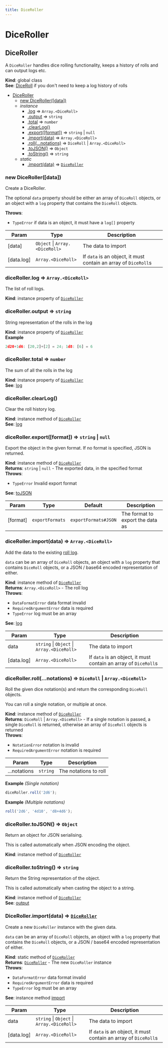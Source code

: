 ```yaml
---
title: DiceRoller
---
```


# DiceRoller

<a name="DiceRoller"></a>

## DiceRoller
A `DiceRoller` handles dice rolling functionality, keeps a history of rolls and can output logs
etc.

**Kind**: global class  
**See**: [DiceRoll](DiceRoll) if you don't need to keep a log history of rolls  

* [DiceRoller](#DiceRoller)
    * [new DiceRoller([data])](#new_DiceRoller_new)
    * _instance_
        * [.log](#DiceRoller+log) ⇒ <code>Array.&lt;DiceRoll&gt;</code>
        * [.output](#DiceRoller+output) ⇒ <code>string</code>
        * [.total](#DiceRoller+total) ⇒ <code>number</code>
        * [.clearLog()](#DiceRoller+clearLog)
        * [.export([format])](#DiceRoller+export) ⇒ <code>string</code> \| <code>null</code>
        * [.import(data)](#DiceRoller+import) ⇒ <code>Array.&lt;DiceRoll&gt;</code>
        * [.roll(...notations)](#DiceRoller+roll) ⇒ <code>DiceRoll</code> \| <code>Array.&lt;DiceRoll&gt;</code>
        * [.toJSON()](#DiceRoller+toJSON) ⇒ <code>Object</code>
        * [.toString()](#DiceRoller+toString) ⇒ <code>string</code>
    * _static_
        * [.import(data)](#DiceRoller.import) ⇒ [<code>DiceRoller</code>](#DiceRoller)

<a name="new_DiceRoller_new"></a>

### new DiceRoller([data])
Create a DiceRoller.

The optional `data` property should be either an array of `DiceRoll` objects, or an object with
a `log` property that contains the `DiceRoll` objects.

**Throws**:

- <code>TypeError</code> if data is an object, it must have a `log[]` property


| Param | Type | Description |
| --- | --- | --- |
| [data] | <code>Object</code> \| <code>Array.&lt;DiceRoll&gt;</code> | The data to import |
| [data.log] | <code>Array.&lt;DiceRoll&gt;</code> | If `data` is an object, it must contain an array of `DiceRoll`s |

<a name="DiceRoller+log"></a>

### diceRoller.log ⇒ <code>Array.&lt;DiceRoll&gt;</code>
The list of roll logs.

**Kind**: instance property of [<code>DiceRoller</code>](#DiceRoller)  
<a name="DiceRoller+output"></a>

### diceRoller.output ⇒ <code>string</code>
String representation of the rolls in the log

**Kind**: instance property of [<code>DiceRoller</code>](#DiceRoller)  
**Example**  
```js
2d20+1d6: [20,2]+[2] = 24; 1d8: [6] = 6
```
<a name="DiceRoller+total"></a>

### diceRoller.total ⇒ <code>number</code>
The sum of all the rolls in the log

**Kind**: instance property of [<code>DiceRoller</code>](#DiceRoller)  
**See**: [log](#DiceRoller+log)  
<a name="DiceRoller+clearLog"></a>

### diceRoller.clearLog()
Clear the roll history log.

**Kind**: instance method of [<code>DiceRoller</code>](#DiceRoller)  
**See**: [log](#DiceRoller+log)  
<a name="DiceRoller+export"></a>

### diceRoller.export([format]) ⇒ <code>string</code> \| <code>null</code>
Export the object in the given format.
If no format is specified, JSON is returned.

**Kind**: instance method of [<code>DiceRoller</code>](#DiceRoller)  
**Returns**: <code>string</code> \| <code>null</code> - The exported data, in the specified format  
**Throws**:

- <code>TypeError</code> Invalid export format

**See**: [toJSON](#DiceRoller+toJSON)  

| Param | Type | Default | Description |
| --- | --- | --- | --- |
| [format] | <code>exportFormats</code> | <code>exportFormats#JSON</code> | The format to export the data as |

<a name="DiceRoller+import"></a>

### diceRoller.import(data) ⇒ <code>Array.&lt;DiceRoll&gt;</code>
Add the data to the existing [roll log](#DiceRoller+log).

`data` can be an array of `DiceRoll` objects, an object with a `log` property that contains
`DiceRoll` objects, or a JSON / base64 encoded representation of either.

**Kind**: instance method of [<code>DiceRoller</code>](#DiceRoller)  
**Returns**: <code>Array.&lt;DiceRoll&gt;</code> - The roll log  
**Throws**:

- <code>DataFormatError</code> data format invalid
- <code>RequiredArgumentError</code> data is required
- <code>TypeError</code> log must be an array

**See**: [log](#DiceRoller+log)  

| Param | Type | Description |
| --- | --- | --- |
| data | <code>string</code> \| <code>Object</code> \| <code>Array.&lt;DiceRoll&gt;</code> | The data to import |
| [data.log] | <code>Array.&lt;DiceRoll&gt;</code> | If `data` is an object, it must contain an array of `DiceRoll`s |

<a name="DiceRoller+roll"></a>

### diceRoller.roll(...notations) ⇒ <code>DiceRoll</code> \| <code>Array.&lt;DiceRoll&gt;</code>
Roll the given dice notation(s) and return the corresponding `DiceRoll` objects.

You can roll a single notation, or multiple at once.

**Kind**: instance method of [<code>DiceRoller</code>](#DiceRoller)  
**Returns**: <code>DiceRoll</code> \| <code>Array.&lt;DiceRoll&gt;</code> - If a single notation is passed, a single `DiceRoll` is returned,
otherwise an array of `DiceRoll` objects is returned  
**Throws**:

- <code>NotationError</code> notation is invalid
- <code>RequiredArgumentError</code> notation is required


| Param | Type | Description |
| --- | --- | --- |
| ...notations | <code>string</code> | The notations to roll |

**Example** *(Single notation)*  
```js
diceRoller.roll('2d6');
```
**Example** *(Multiple notations)*  
```js
roll('2d6', '4d10', 'd8+4d6');
```
<a name="DiceRoller+toJSON"></a>

### diceRoller.toJSON() ⇒ <code>Object</code>
Return an object for JSON serialising.

This is called automatically when JSON encoding the object.

**Kind**: instance method of [<code>DiceRoller</code>](#DiceRoller)  
<a name="DiceRoller+toString"></a>

### diceRoller.toString() ⇒ <code>string</code>
Return the String representation of the object.

This is called automatically when casting the object to a string.

**Kind**: instance method of [<code>DiceRoller</code>](#DiceRoller)  
**See**: [output](#DiceRoller+output)  
<a name="DiceRoller.import"></a>

### DiceRoller.import(data) ⇒ [<code>DiceRoller</code>](#DiceRoller)
Create a new `DiceRoller` instance with the given data.

`data` can be an array of `DiceRoll` objects, an object with a `log` property that contains the
`DiceRoll` objects, or a JSON / base64 encoded representation of either.

**Kind**: static method of [<code>DiceRoller</code>](#DiceRoller)  
**Returns**: [<code>DiceRoller</code>](#DiceRoller) - The new `DiceRoller` instance  
**Throws**:

- <code>DataFormatError</code> data format invalid
- <code>RequiredArgumentError</code> data is required
- <code>TypeError</code> log must be an array

**See**: instance method [import](#DiceRoller+import)  

| Param | Type | Description |
| --- | --- | --- |
| data | <code>string</code> \| <code>Object</code> \| <code>Array.&lt;DiceRoll&gt;</code> | The data to import |
| [data.log] | <code>Array.&lt;DiceRoll&gt;</code> | If `data` is an object, it must contain an array of `DiceRoll`s |

